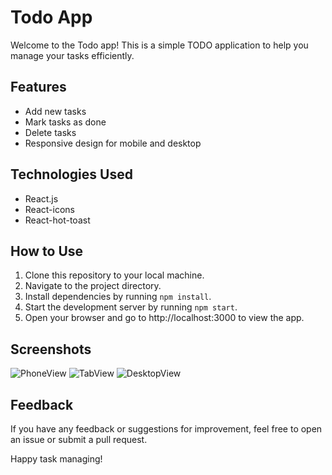 # Todo App

Welcome to the Todo app! This is a simple TODO application to help you manage your tasks efficiently.

## Features

- Add new tasks
- Mark tasks as done
- Delete tasks
- Responsive design for mobile and desktop

## Technologies Used

- React.js
- React-icons
- React-hot-toast

## How to Use

1. Clone this repository to your local machine.
2. Navigate to the project directory.
3. Install dependencies by running `npm install`.
4. Start the development server by running `npm start`.
5. Open your browser and go to http://localhost:3000 to view the app.

## Screenshots

![PhoneView](https://github.com/somu-dey/TODO-App/assets/109870389/853285be-7b04-4b59-a25c-e49bb60d1e30)
![TabView](https://github.com/somu-dey/TODO-App/assets/109870389/49490629-ab45-4495-9335-f4f00cdc96d6)
![DesktopView](https://github.com/somu-dey/TODO-App/assets/109870389/32e4262c-c0ce-4561-85ec-23eca740dfd7)



## Feedback

If you have any feedback or suggestions for improvement, feel free to open an issue or submit a pull request.

Happy task managing!
